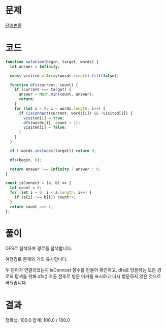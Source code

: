 # 문제

[단어변환](https://school.programmers.co.kr/learn/courses/30/lessons/43163#qna)

# 코드

```javascript
function solution(begin, target, words) {
  let answer = Infinity;

  const visited = Array(words.length).fill(false);

  function dfs(current, count) {
    if (current === target) {
      answer = Math.min(count, answer);
      return;
    }
    for (let i = 0; i < words.length; i++) {
      if (isConnect(current, words[i]) && !visited[i]) {
        visited[i] = true;
        dfs(words[i], count + 1);
        visited[i] = false;
      }
    }
  }

  if (!words.includes(target)) return 0;

  dfs(begin, 0);

  return answer !== Infinity ? answer : 0;
}

const isConnect = (a, b) => {
  let count = 0;
  for (let i = 0; i < a.length; i++) {
    if (a[i] !== b[i]) count++;
  }
  return count === 1;
};
```

# 풀이

DFS로 탐색하며 경로를 탐색합니다.

여행경로 문제와 거의 유사합니다.

두 단어가 연결되었는지 isConncet 함수를 만들어 확인하고, dfs로 방문하는 모든 경로의 탐색을 위해 dfs() 호출 전후로 방문 마커를 표시하고 다시 방문하지 않은 것으로 바꿔줍니다.

# 결과

정확성: 100.0
합계: 100.0 / 100.0
